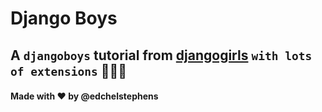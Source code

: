 # Django Boys

## A `djangoboys` tutorial from [djangogirls](https://tutorial.djangogirls.org/) `with lots of extensions` 🚀🚀🚀

#### Made with ❤️ by @edchelstephens
